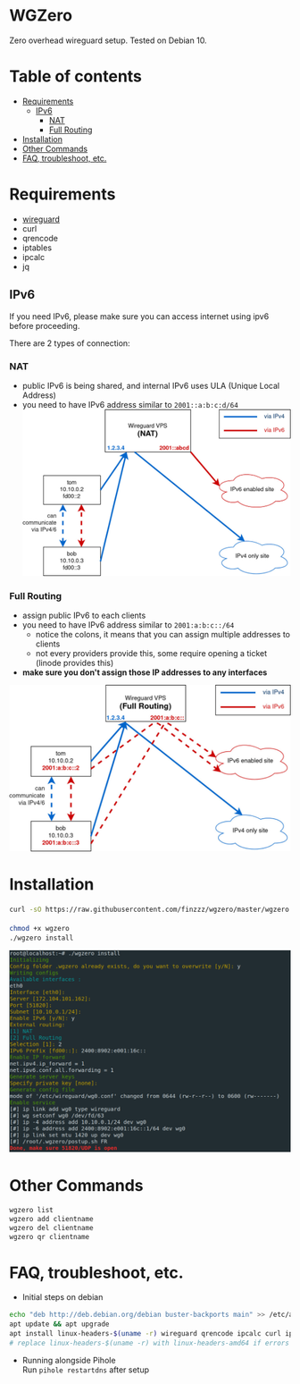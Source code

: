 # WGZero
Zero overhead wireguard setup. Tested on Debian 10.

# Table of contents
- [Requirements](#requirements)
    - [IPv6](#ipv6)
        - [NAT](#nat)
        - [Full Routing](#Full-Routing)
- [Installation](#installation)
- [Other Commands](#other-commands)
- [FAQ, troubleshoot, etc.](#faq--troubleshoot--etc)

# Requirements
- [wireguard](https://www.wireguard.com/install/)
- curl
- qrencode
- iptables
- ipcalc
- jq

## IPv6
If you need IPv6, please make sure you can access internet using ipv6 before proceeding.

There are 2 types of connection:
### NAT
- public IPv6 is being shared, and internal IPv6 uses ULA (Unique Local Address)
- you need to have IPv6 address similar to `2001::a:b:c:d/64`
![](static/nat.jpg)

### Full Routing
- assign public IPv6 to each clients
- you need to have IPv6 address similar to `2001:a:b:c::/64`
    - notice the colons, it means that you can assign multiple addresses to clients
    - not every providers provide this, some require opening a ticket (linode provides this)
- **make sure you don't assign those IP addresses to any interfaces**

![](static/fr.jpg)


# Installation
```bash
curl -sO https://raw.githubusercontent.com/finzzz/wgzero/master/wgzero

chmod +x wgzero
./wgzero install
```

![](static/install.png)

# Other Commands
```
wgzero list
wgzero add clientname
wgzero del clientname
wgzero qr clientname
```

# FAQ, troubleshoot, etc.
- Initial steps on debian
```bash
echo "deb http://deb.debian.org/debian buster-backports main" >> /etc/apt/sources.list
apt update && apt upgrade
apt install linux-headers-$(uname -r) wireguard qrencode ipcalc curl iptables jq
# replace linux-headers-$(uname -r) with linux-headers-amd64 if errors
```

- Running alongside Pihole  
Run `pihole restartdns` after setup